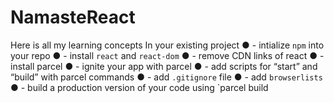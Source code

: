 # NamasteReact
Here is all my learning concepts
In your existing project
● - intialize `npm` into your repo
● - install `react` and `react-dom`
● - remove CDN links of react
● - install parcel
● - ignite your app with parcel
● - add scripts for “start” and “build” with parcel commands
● - add `.gitignore` file
● - add `browserlists`
● - build a production version of your code using `parcel build